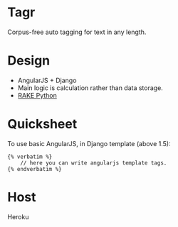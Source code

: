 # Tagr
Corpus-free auto tagging for text in any length. 

# Design 
* AngularJS + Django 
* Main logic is calculation rather than data storage. 
* [RAKE Python](https://github.com/idf-archive/RAKE)

# Quicksheet
To use basic AngularJS, in Django template (above 1.5):
```
{% verbatim %}    
    // here you can write angularjs template tags.
{% endverbatim %}
```
# Host 
Heroku  
